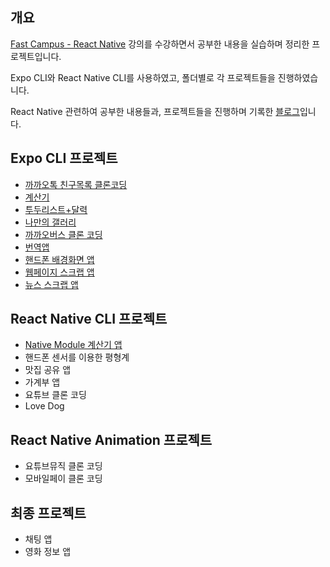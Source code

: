 ## 개요

[Fast Campus - React Native](https://fastcampus.co.kr/dev_online_renative) 강의를 수강하면서 공부한 내용을 실습하며 정리한 프로젝트입니다.

Expo CLI와 React Native CLI를 사용하였고, 폴더별로 각 프로젝트들을 진행하였습니다.

React Native 관련하여 공부한 내용들과, 프로젝트들을 진행하며 기록한 [블로그](https://delaying.github.io/tags/react-native/)입니다.

## Expo CLI 프로젝트

- [까까오톡 친구목록 클론코딩](https://github.com/delaying/ReactNative-study/tree/main/kakao-friend-list#까까오톡-친구목록-클론코딩)
- [계산기](https://github.com/delaying/ReactNative-study/tree/main/calculator#계산기)
- [투두리스트+달력](https://github.com/delaying/ReactNative-study/tree/main/todo-calendar#todo-리스트와-calendar)
- [나만의 갤러리](https://github.com/delaying/ReactNative-study/tree/main/my-gallery#나만의-갤러리)
- [까까오버스 클론 코딩](https://github.com/delaying/ReactNative-study/tree/main/kakao-bus#까까오-버스-클론코딩)
- [번역앱](https://github.com/delaying/ReactNative-study/tree/main/translation-app#번역-앱)
- [핸드폰 배경화면 앱](https://github.com/delaying/ReactNative-study/tree/main/wallpaper#배경화면-앱)
- [웹페이지 스크랩 앱](https://github.com/delaying/ReactNative-study/tree/main/scrap#웹페이지-스크랩-앱)
- [뉴스 스크랩 앱](https://github.com/delaying/ReactNative-study/tree/main/news-scrap#뉴스-스크랩-앱)

## React Native CLI 프로젝트

- [Native Module 계산기 앱](https://github.com/delaying/ReactNative-study/tree/main/RNCalculator#Native-Module-계산기-앱)
- 핸드폰 센서를 이용한 평형계
- 맛집 공유 앱
- 가계부 앱
- 요튜브 클론 코딩
- Love Dog

## React Native Animation 프로젝트

- 요튜브뮤직 클론 코딩
- 모바일페이 클론 코딩

## 최종 프로젝트

- 채팅 앱
- 영화 정보 앱
